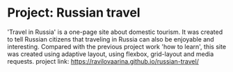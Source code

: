 # Project: Russian travel
'Travel in Russia' is a one-page site about domestic tourism. It was created to tell Russian citizens that traveling in Russia can also be enjoyable and interesting.
Compared with the previous project work 'how to learn', this site was created using adaptive layout, using flexbox, grid-layout and media requests.
project link: https://ravilovaarina.github.io/russian-travel/